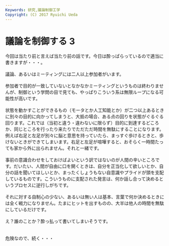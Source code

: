 ```yaml
---
Keywords: 研究,議論制御工学
Copyright: (C) 2017 Ryuichi Ueda
---
```


# 議論を制御する 3
今回は当たり前と言えば当たり前の話です。今日は酔っぱらっているので適当に書きますが・・・。<br />
<br />
議論、あるいはミーティングには二人以上参加者がいます。<br />
<br />
参加者で目的が一致していないとなかなかミーティングというものは終わりませんが、制御という学問の目で見ても、やっぱりこういう系は無限ループになる可能性が高いです。<br />
<br />
状態を動かすことができるもの（モータとか人工知能とか）が二つ以上あるときに別々の目的に向かってしまうと、大抵の場合、ある点の回りを状態がぐるぐる回ります。これでは（当初と違う・違わないに限らず）目的に到達するどころか、同じところを行ったり来たりでただただ時間を無駄にすることになります。例えば右足と左足が別々に脳と意思を持っていたら、まっすぐ歩けるときと、歩けないときができてしまいます。右足と左足が喧嘩すると、おそらく一時間たっても家から外に出られません。それと一緒です。<br />
<br />
事前の意識合わせをしておけばよいという訳ではないのが人間の辛いところです。だいたい、人間が自由に口を開くときは、自分を正当化して欲しいとか、自分の話を聞いてほしいとか、まったくしょうもない自意識やプライドが頭を支配しているものです。こういうものに支配された発言は、何か話し合って決めるというプロセスに逆行しがちです。<br />
<br />
それに対する自制心の少ない、あるいは無い人は基本、言葉で何か決めるときには全く戦力になりません。たまにヒットを出すものの、大半は他人の時間を無駄にしているだけです。<br />
<br />
え？誰のことか？酔っ払って書いてしまいそうです。<br />
<br />
<br />
危険なので、続く・・・
